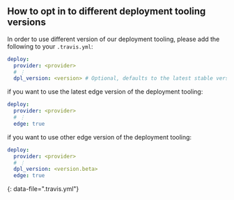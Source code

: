 ## How to opt in to different deployment tooling versions

In order to use different version of our deployment tooling, please add the
following to your `.travis.yml`:

```yaml
deploy:
  provider: <provider>
  # ⋮
  dpl_version: <version> # Optional, defaults to the latest stable version
```
if you want to use the latest edge version of the deployment tooling:

```yaml
deploy:
  provider: <provider>
  # ⋮
  edge: true
```
if you want to use other edge version of the deployment tooling:

```yaml
deploy:
  provider: <provider>
  # ⋮
  dpl_version: <version.beta>
  edge: true
```

{: data-file=".travis.yml"}
